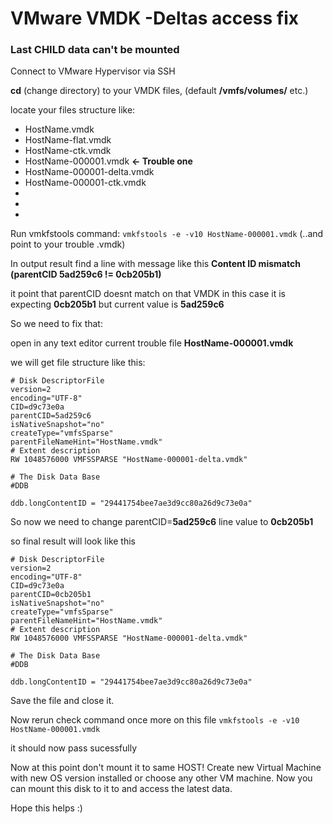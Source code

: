 # VMware VMDK -Deltas access fix
### Last CHILD data can't be mounted

Connect to VMware Hypervisor via SSH

**cd** (change directory) to your VMDK files, (default **/vmfs/volumes/** etc.)

locate your files structure like:

* HostName.vmdk
* HostName-flat.vmdk
* HostName-ctk.vmdk
* HostName-000001.vmdk  **<- Trouble one**
* HostName-000001-delta.vmdk
* HostName-000001-ctk.vmdk
* 
* 
* 

Run vmkfstools command: `vmkfstools -e -v10 HostName-000001.vmdk` (..and point to your trouble .vmdk)

In output result find a line with message like this **Content ID mismatch (parentCID 5ad259c6 != 0cb205b1)**

it point that parentCID doesnt match on that VMDK in this case it is expecting **0cb205b1** but current value is **5ad259c6**

So we need to fix that:

open in any text editor current trouble file **HostName-000001.vmdk** 

we will get file structure like this:
```
# Disk DescriptorFile
version=2
encoding="UTF-8"
CID=d9c73e0a
parentCID=5ad259c6
isNativeSnapshot="no"
createType="vmfsSparse"
parentFileNameHint="HostName.vmdk"
# Extent description
RW 1048576000 VMFSSPARSE "HostName-000001-delta.vmdk"

# The Disk Data Base 
#DDB

ddb.longContentID = "29441754bee7ae3d9cc80a26d9c73e0a"
```

So now we need to change 
parentCID=**5ad259c6** line value to **0cb205b1**

so final result will look like this 

```
# Disk DescriptorFile
version=2
encoding="UTF-8"
CID=d9c73e0a
parentCID=0cb205b1
isNativeSnapshot="no"
createType="vmfsSparse"
parentFileNameHint="HostName.vmdk"
# Extent description
RW 1048576000 VMFSSPARSE "HostName-000001-delta.vmdk"

# The Disk Data Base 
#DDB

ddb.longContentID = "29441754bee7ae3d9cc80a26d9c73e0a"
```

Save the file and close it.

Now rerun check command once more on this file `vmkfstools -e -v10 HostName-000001.vmdk`

it should now pass sucessfully

Now at this point don't mount it to same HOST!
Create new Virtual Machine with new OS version installed or choose any other VM machine.
Now you can mount this disk to it to and access the latest data.

Hope this helps :)
